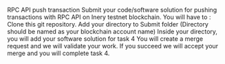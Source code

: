 RPC API push transaction Submit your code/software solution for pushing transactions with RPC API on Inery testnet blockchain. 
You will have to :
Clone this git repository.
Add your directory to Submit folder (Directory should be named as your blockchain account name)
Inside your directory, you will add your software solution for task 4
You will create a merge request and we will validate your work.
If you succeed we will accept your merge and you will complete task 4.
